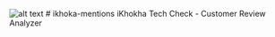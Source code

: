 ![alt text]([https://github.com/adam-p/markdown-here/raw/master/src/common/images/icon48.png](https://lh3.googleusercontent.com/_Z75I3eihEB7XrZhPGRFYZGi2TpP0XA5CenG4ZsT-gECj02ZXvk5aUplMBkKA5oJy5w) "Logo") # ikhoka-mentions
iKhokha Tech Check - Customer Review Analyzer
